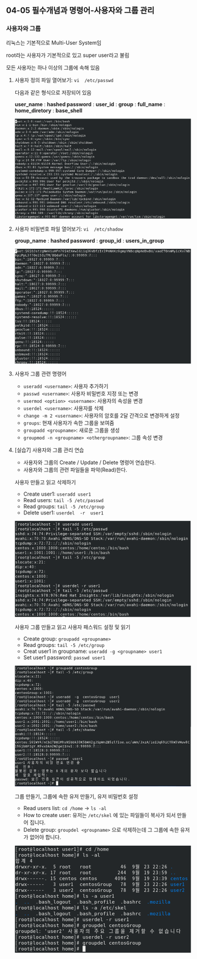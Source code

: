 ## 04-05 필수개념과 명령어-사용자와 그룹 관리

### 사용자와 그룹

리눅스는 기본적으로 Multi-User System임

root라는 사용자가 기본적으로 있고 super user라고 불림

모든 사용자는 하나 이상의 그룹에 속해 있음

1. 사용자 정의 파일 열어보기: ```vi  /etc/passwd```

   다음과 같은 형식으로 저장되어 있음

   **user_name** : **hashed password** : **user_id** : **group** : **full_name** : **home_diretory** : **base_shell**

   ![04-05user_form](./assets/04-05user_form.png)

2. 사용자 비밀번호 파일 열어보기: ```vi  /etc/shadow```

   **group_name** : **hashed password** : **group_id** : **users_in_group**

   ![04-05pw_form](./assets/04-05pw_form.png)

3. 사용자 그룹 관련 명령어

   - ```useradd <username>```: 사용자 추가하기
   - ```passwd <username>```: 사용자 비밀번호 지정 또는 변경
   - ```usermod <option> <username>```: 사용자의 속성을 변경
   - ```userdel <username>```: 사용자를 삭제
   - ```change -m 2 <username>```: 사용자의 암호를 2달 간격으로 변경하게 설정
   - ```groups```: 현재 사용자가 속한 그룹을 보여줌
   - ```groupadd <groupname>```: 새로운 그룹을 생성
   - ```groupmod -n <groupname> <othergroupname>```: 그룹 속성 변경

4. [실습7] 사용자와 그룹 관리 연습

   - 사용자와 그룹의 Create / Update / Delete 명령어 연습한다.
   - 사용자와 그룹의 관련 파일들을 파악(Read)한다.

   사용자 만들고 읽고 삭제하기

      - Create user1: ```useradd user1```
      - Read users: ```tail -5 /etc/passwd```
      - Read groups: ```tail -5 /etc/group```
      - Delete user1: ```userdel  -r  user1```

   ![실습7 결과1](./assets/04-05실습결과1.png)

   사용자 그룹 만들고 읽고 사용자 패스워드 설정 및 읽기

      - Create group: ```groupadd <groupname>```
      - Read groups: ```tail -5 /etc/group```
      - Creat user1 in groupname: ```useradd -g <groupname> user1```
      - Set user1 password: ```passwd user1```

   ![실습7 결과2](./assets/04-05실습결과2.png)

   그룹 만들기, 그룹에 속한 유저 만들기, 유저 비밀번호 설정

      - Read users list: ```cd /home``` -> ```ls -al```
      - How to create user: 유저는 ```/etc/skel``` 에 있는 파일들이 복사가 되서 만들어 집니다.
      - Delete group: ```groupdel <groupname>``` 으로 삭제하는데 그 그룹에 속한 유저가 없어야 합니다.

   ![실습7 결과3](assets/04-05실습결과3.png)
